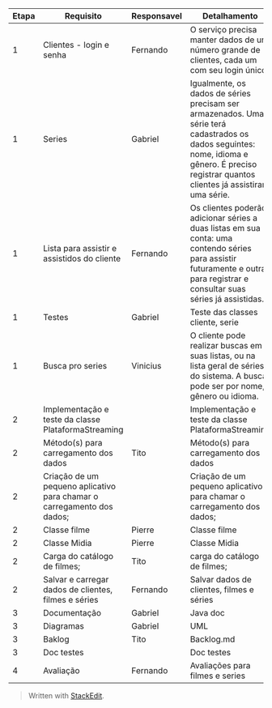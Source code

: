 | Etapa  | Requisito      | Responsavel | Detalhamento     |
|  ---- |   ----     |   ----    |  ----        |
| 1 | Clientes - login e senha      | Fernando       | O serviço precisa manter dados de um número grande de clientes, cada um com seu login único.    |
| 1 | Series   |     Gabriel     | Igualmente, os dados de séries precisam ser armazenados. Uma série terá cadastrados os dados seguintes: nome, idioma e gênero. É preciso registrar quantos clientes já assistiram uma série.      |
|  1 | Lista para assistir e assistidos do cliente       |   Fernando    |   Os clientes poderão adicionar séries a duas listas em sua conta: uma contendo séries para assistir futuramente e outra para registrar e consultar suas séries já assistidas.       |
|  1 |   Testes     |   Gabriel    |  Teste das classes cliente, serie        |
|  1 |  Busca pro series      |   Vinicius    |   O cliente pode realizar buscas em suas listas, ou na lista geral de séries do sistema. A busca pode ser por nome, gênero ou idioma.       |
|  2 |   Implementação e teste da classe PlataformaStreaming     |       |      Implementação e teste da classe PlataformaStreaming    |
|  2 |   Método(s) para carregamento dos dados     |    Tito   |    Método(s) para carregamento dos dados      |
|  2 |   Criação de um pequeno aplicativo para chamar o carregamento dos dados;     |       |    Criação de um pequeno aplicativo para chamar o carregamento dos dados;      |
|  2 |  Classe filme       |    Pierre   |   Classe filme       |
|  2 |  Classe Midia       |    Pierre   |   Classe Midia       |
|  2 |  Carga do catálogo de filmes;     |   Tito    |  carga do catálogo de filmes;         |
|  2 |  Salvar e carregar dados de clientes, filmes e séries      |   Fernando    |    Salvar dados de clientes, filmes e séries      |
|  3 |   Documentação     |   Gabriel    |  Java doc        |
|  3 |   Diagramas     |   Gabriel    |  UML        |
|  3 |   Baklog     |   Tito    |  Backlog.md        |
|  3 |   Doc testes     |       |  Doc testes        |
|  4 |   Avaliação     |   Fernando    |  Avaliações para filmes e series        |




> Written with [StackEdit](https://stackedit.io/).

